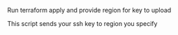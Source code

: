 Run terraform apply and provide region for key to upload

This script sends your ssh key to region you specify
